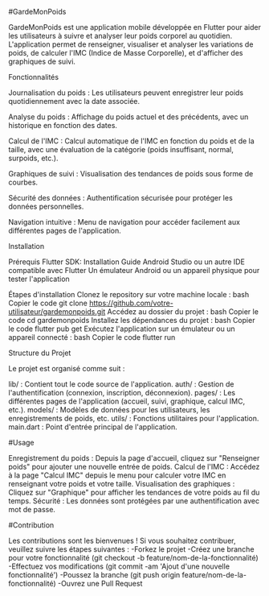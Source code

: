 #GardeMonPoids

GardeMonPoids est une application mobile développée en Flutter pour aider les utilisateurs à suivre et analyser leur poids corporel au quotidien. L'application permet de renseigner, visualiser et analyser les variations de poids, de calculer l'IMC (Indice de Masse Corporelle), et d'afficher des graphiques de suivi.

Fonctionnalités
  
  Journalisation du poids : Les utilisateurs peuvent enregistrer leur poids quotidiennement avec la date associée.
  
  Analyse du poids : Affichage du poids actuel et des précédents, avec un historique en fonction des dates.
  
  Calcul de l'IMC : Calcul automatique de l'IMC en fonction du poids et de la taille, avec une évaluation de la catégorie (poids insuffisant, normal,   surpoids, etc.).
 
  Graphiques de suivi : Visualisation des tendances de poids sous forme de courbes.
  
  Sécurité des données : Authentification sécurisée pour protéger les données personnelles.
  
  Navigation intuitive : Menu de navigation pour accéder facilement aux différentes pages de l'application.

Installation

Prérequis
Flutter SDK: Installation Guide
Android Studio ou un autre IDE compatible avec Flutter
Un émulateur Android ou un appareil physique pour tester l'application

Étapes d'installation
Clonez le repository sur votre machine locale :
bash
Copier le code
git clone https://github.com/votre-utilisateur/gardemonpoids.git
Accédez au dossier du projet :
bash
Copier le code
cd gardemonpoids
Installez les dépendances du projet :
bash
Copier le code
flutter pub get
Exécutez l'application sur un émulateur ou un appareil connecté :
bash
Copier le code
flutter run

Structure du Projet

Le projet est organisé comme suit :

  lib/ : Contient tout le code source de l'application.
  auth/ : Gestion de l'authentification (connexion, inscription, déconnexion).
  pages/ : Les différentes pages de l'application (accueil, suivi, graphique, calcul IMC, etc.).
  models/ : Modèles de données pour les utilisateurs, les enregistrements de poids, etc.
  utils/ : Fonctions utilitaires pour l'application.
  main.dart : Point d'entrée principal de l'application.

#Usage

Enregistrement du poids : Depuis la page d'accueil, cliquez sur "Renseigner poids" pour ajouter une nouvelle entrée de poids.
Calcul de l'IMC : Accédez à la page "Calcul IMC" depuis le menu pour calculer votre IMC en renseignant votre poids et votre taille.
Visualisation des graphiques : Cliquez sur "Graphique" pour afficher les tendances de votre poids au fil du temps.
Sécurité : Les données sont protégées par une authentification avec mot de passe.

#Contribution

Les contributions sont les bienvenues ! Si vous souhaitez contribuer, veuillez suivre les étapes suivantes :
  -Forkez le projet
  -Créez une branche pour votre fonctionnalité (git checkout -b feature/nom-de-la-fonctionnalité)
  -Effectuez vos modifications (git commit -am 'Ajout d'une nouvelle fonctionnalité')
  -Poussez la branche (git push origin feature/nom-de-la-fonctionnalité)
  -Ouvrez une Pull Request
